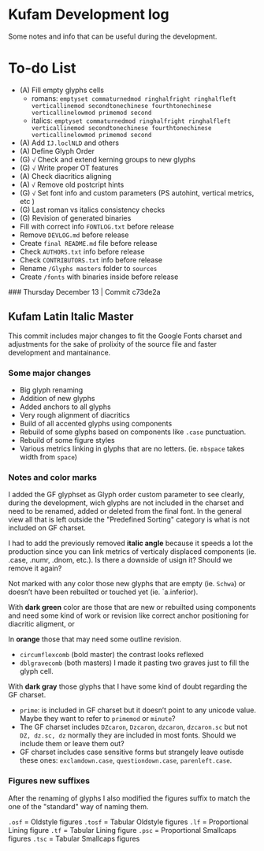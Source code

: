 # Kufam Development log

Some notes and info that can be useful during the development.

# To-do List
- (A) Fill empty glyphs cells
    + romans: `emptyset commaturnedmod ringhalfright ringhalfleft verticallinemod secondtonechinese fourthtonechinese verticallinelowmod primemod second`
    + italics: `emptyset commaturnedmod ringhalfright ringhalfleft verticallinemod secondtonechinese fourthtonechinese verticallinelowmod primemod second`
- (A) Add `IJ.loclNLD` and others
- (A) Define Glyph Order
- (G) `√` Check and extend kerning groups to new glyphs
- (G) `√` Write proper OT features
- (A) Check diacritics aligning
- (A) `√` Remove old postcript hints
- (G) `√` Set font info and custom parameters (PS autohint, vertical metrics, etc )
- (G) Last roman vs italics consistency checks
- (G) Revision of generated binaries
- Fill with correct info `FONTLOG.txt` before release
- Remove `DEVLOG.md` before release
- Create `final README.md` file before release
- Check `AUTHORS.txt` info before release
- Check `CONTRIBUTORS.txt` info before release
- Rename `/Glyphs masters` folder to `sources`
- Create `/fonts` with binaries inside before release


### Thursday December 13 | Commit c73de2a

## Kufam Latin Italic Master 

This commit includes major changes to fit the Google Fonts charset and adjustments for the sake of prolixity of the source file and faster development and mantainance.

### Some major changes

- Big glyph renaming
- Addition of new glyphs
- Added anchors to all glyphs
- Very rough alignment of diacritics
- Build of all accented glyphs using components
- Rebuild of some glyphs based on components like `.case` punctuation.
- Rebuild of some figure styles
- Various metrics linking in glyphs that are no letters. (ie. `nbspace` takes width from `space`)

### Notes and color marks

I added the GF glyphset as Glyph order custom parameter to see clearly, during the development, wich glyphs are not included in the charset and need to be renamed, added or deleted from the final font. In the general view all that is left outside the "Predefined Sorting" category is what is not included on GF charset.

I had to add the previously removed **italic angle** because it speeds a lot the production since you can link metrics of verticaly displaced components (ie. .case, .numr, .dnom, etc.). Is there a downside of usign it? Should we remove it again?

Not marked with any color those new glyphs that are empty (ie. `Schwa`) or doesn’t have been rebuilted or touched yet (ie. `a.inferior).

With **dark green** color are those that are new or rebuilted using components and need some kind of work or revision like correct anchor positioning for diacritic aligment, or 

In **orange** those that may need some outline revision.

- `circumflexcomb` (bold master) the contrast looks reflexed
- `dblgravecomb` (both masters) I made it pasting two graves just to fill the glyph cell.  

With **dark gray** those glyphs that I have some kind of doubt regarding the GF charset.

- `prime`: is included in GF charset but it doesn’t point to any unicode value. Maybe they want to refer to `primemod` or `minute`?
- The GF charset includes `DZcaron`, `Dzcaron`, `dzcaron`, `dzcaron.sc` but not `DZ, dz.sc, dz` normally they are included in most fonts. Should we include them or leave them out?
- GF charset includes case sensitive forms but strangely leave outisde these ones: `exclamdown.case`, `questiondown.case`, `parenleft.case`. 

### Figures new suffixes

After the renaming of glyphs I also modified the figures suffix to match the one of the "standard" way of naming them.

`.osf`  = Oldstyle figures
`.tosf` = Tabular Oldstyle figures
`.lf`   = Proportional Lining figure
`.tf`   = Tabular Lining figure
`.psc`  = Proportional Smallcaps figures
`.tsc`  = Tabular Smallcaps figures




